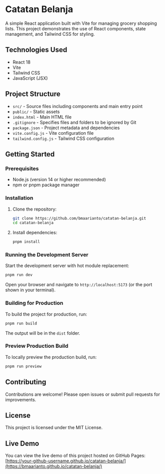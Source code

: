 # Catatan Belanja

A simple React application built with Vite for managing grocery shopping lists. This project demonstrates the use of React components, state management, and Tailwind CSS for styling.

## Technologies Used

- React 18
- Vite
- Tailwind CSS
- JavaScript (JSX)

## Project Structure

- `src/` - Source files including components and main entry point
- `public/` - Static assets
- `index.html` - Main HTML file
- `.gitignore` - Specifies files and folders to be ignored by Git
- `package.json` - Project metadata and dependencies
- `vite.config.js` - Vite configuration file
- `tailwind.config.js` - Tailwind CSS configuration

## Getting Started

### Prerequisites

- Node.js (version 14 or higher recommended)
- npm or pnpm package manager

### Installation

1. Clone the repository:
   ```bash
   git clone https://github.com/bmaarianto/catatan-belanja.git
   cd catatan-belanja
   ```

2. Install dependencies:
   ```bash
   pnpm install
   ```

### Running the Development Server

Start the development server with hot module replacement:

```bash
pnpm run dev
```

Open your browser and navigate to `http://localhost:5173` (or the port shown in your terminal).

### Building for Production

To build the project for production, run:

```bash
pnpm run build
```

The output will be in the `dist` folder.

### Preview Production Build

To locally preview the production build, run:

```bash
pnpm run preview
```

## Contributing

Contributions are welcome! Please open issues or submit pull requests for improvements.

## License

This project is licensed under the MIT License.

## Live Demo

You can view the live demo of this project hosted on GitHub Pages:  
[https://your-github-username.github.io/catatan-belanja/](https://bmaarianto.github.io/catatan-belanja/)
